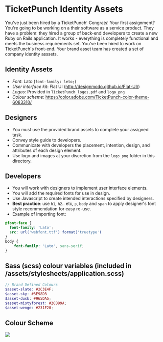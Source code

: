 # TicketPunch Identity Assets

You've just been hired by a TicketPunch! Congrats! Your first assignment? You're going to be working on a their software as a service product. They have a problem: they hired a group of back-end developers to create a new Ruby on Rails application. It works - everything is completely functional and meets the business requirements set. You've been hired to work on TicketPunch's front-end. Your brand asset team has created a set of company identity asssets. 

## Identity Assets
- *Font*: Lato (`font-family: leto;`)
- *User interface kit*: Flat UI (http://designmodo.github.io/Flat-UI/)
- *Logos:* Provided in `TicketPunch_logos.pdf` and `logo_png`
- *Colour scheme*: https://color.adobe.com/TicketPunch-color-theme-6083310/

## Designers
- You must use the provided brand assets to complete your assigned task.
- Convey style guide to developers.
- Communicate with developers the placement, intention, design, and attributes of each design element.
- Use logo and images at your discretion from the `logo_png` folder in this directory.

## Developers
- You will work with designers to implement user interface elements.
- You will add the required fonts for use in design.
- Use Javascript to create intended interactions specified by designers.
- **Best practice**: use `h1`, `h2`.. etc, `p`, `body` and `span` to apply designer's font style recommendation for easy re-use.
- Example of importing font:
```css
@font-face {
  font-family: 'Lato';
  src: url('webfont.ttf') format('truetype')
}
body {
	font-family: 'Lato', sans-serif;
}
```

## Sass (scss) colour variables (included in /assets/stylesheets/application.scss)
```scss
// Brand Defined Colours
$asset-slate: #2C3E4F;
$asset-sky: #3E98D3
$asset-dusk: #965DA5;
$asset-mistyforest: #2CB89A;
$asset-wenge: #231F20;
```

## Colour Scheme
<img src="https://github.com/amadden80/TicketPunch/blob/master/TicketPunch_Identity_Assets/ColourPalette.PNG">
